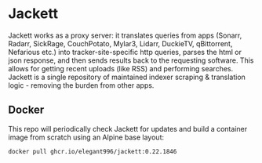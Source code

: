 # Jackett
Jackett works as a proxy server: it translates queries from apps (Sonarr, Radarr, SickRage, CouchPotato, Mylar3, Lidarr, DuckieTV, qBittorrent, Nefarious etc.) into tracker-site-specific http queries, parses the html or json response, and then sends results back to the requesting software. This allows for getting recent uploads (like RSS) and performing searches. Jackett is a single repository of maintained indexer scraping & translation logic - removing the burden from other apps.

Docker
-----------------------------------------------
This repo will periodically check Jackett for updates and build a container image from scratch using an Alpine base layout:

```
docker pull ghcr.io/elegant996/jackett:0.22.1846
```